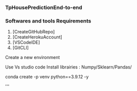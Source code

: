 ### TpHousePredictionEnd-to-end

### Softwares and tools Requirements

1. [CreateGitHubRepo]
2. [CreateHerokuAccount]
3. [VSCodeIDE]
4. [GitCLI]

Create a new environment

Use Vs studio code 
Install librairies : Numpy/Sklearn/Pandas/

conda create -p venv python==3.9.12 -y

'''

